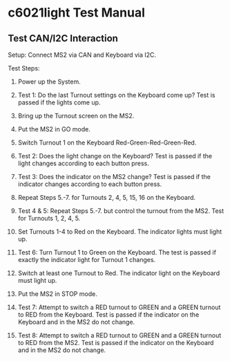 # c6021light Test Manual

## Test CAN/I2C Interaction

Setup: Connect MS2 via CAN and Keyboard via I2C.

Test Steps:

1. Power up the System.
2. Test 1: Do the last Turnout settings on the Keyboard come up? Test is passed if the lights come up.
3. Bring up the Turnout screen on the MS2.
4. Put the MS2 in GO mode.
5. Switch Turnout 1 on the Keyboard Red-Green-Red-Green-Red.
6. Test 2: Does the light change on the Keyboard? Test is passed if the light changes according to each button press.
7. Test 3: Does the indicator on the MS2 change? Test is passed if the indicator changes according to each button press.
8. Repeat Steps 5.-7. for Turnouts 2, 4, 5, 15, 16 on the Keyboard.
9. Test 4 & 5: Repeat Steps 5.-7. but control the turnout from the MS2. Test for Turnouts 1, 2, 4, 5.

10. Set Turnouts 1-4 to Red on the Keyboard. The indicator lights must light up.
11. Test 6: Turn Turnout 1 to Green on the Keyboard. The test is passed if exactly the indicator light for Turnout 1 changes.

12. Switch at least one Turnout to Red. The indicator light on the Keyboard must light up.
13. Put the MS2 in STOP mode.
14. Test 7: Attempt to switch a RED turnout to GREEN and a GREEN turnout to RED from the Keyboard. Test is passed if the indicator on the Keyboard and in the MS2 do not change.
15. Test 8: Attempt to switch a RED turnout to GREEN and a GREEN turnout to RED from the MS2. Test is passed if the indicator on the Keyboard and in the MS2 do not change.